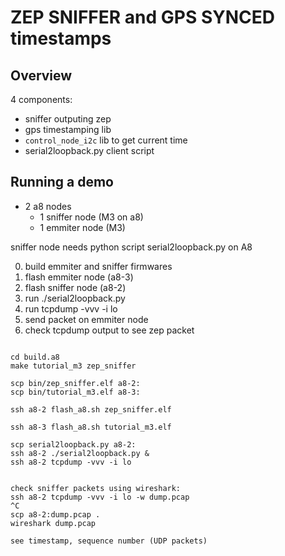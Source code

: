 ZEP SNIFFER and GPS SYNCED timestamps
=====================================


Overview
--------

4 components:
- sniffer outputing zep
- gps timestamping lib
- `control_node_i2c` lib to get current time
- serial2loopback.py client script

Running a demo
--------------

- 2 a8 nodes
  - 1 sniffer node (M3 on a8)
  - 1 emmiter node (M3)

sniffer node needs python script serial2loopback.py on A8

0. build emmiter and sniffer firmwares
1. flash emmiter node (a8-3)
2. flash sniffer node (a8-2)
3. run ./serial2loopback.py
4. run tcpdump -vvv -i lo
5. send packet on emmiter node
6. check tcpdump output to see zep packet
```

cd build.a8
make tutorial_m3 zep_sniffer

scp bin/zep_sniffer.elf a8-2:
scp bin/tutorial_m3.elf a8-3:

ssh a8-2 flash_a8.sh zep_sniffer.elf

ssh a8-3 flash_a8.sh tutorial_m3.elf

scp serial2loopback.py a8-2:
ssh a8-2 ./serial2loopback.py &
ssh a8-2 tcpdump -vvv -i lo


check sniffer packets using wireshark:
ssh a8-2 tcpdump -vvv -i lo -w dump.pcap
^C
scp a8-2:dump.pcap .
wireshark dump.pcap

see timestamp, sequence number (UDP packets)
```

